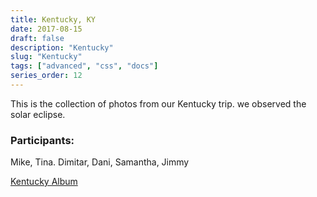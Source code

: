 ```yaml
---
title: Kentucky, KY
date: 2017-08-15
draft: false
description: "Kentucky"
slug: "Kentucky"
tags: ["advanced", "css", "docs"]
series_order: 12
---
```


This is the collection of photos from our Kentucky trip. we observed the solar eclipse.

### Participants:
Mike, Tina. Dimitar, Dani, Samantha, Jimmy

[Kentucky Album](https://goo.gl/photos/6sUodG3pRPgFhgNC8)
